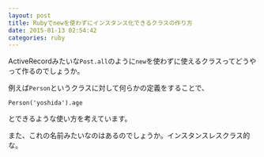 ```yaml
---
layout: post
title: Rubyでnewを使わずにインスタンス化できるクラスの作り方
date: 2015-01-13 02:54:42
categories: ruby
---
```

<p>ActiveRecordみたいな<code>Post.all</code>のように<code>new</code>を使わずに使えるクラスってどうやって作るのでしょうか。</p>

<p>例えば<code>Person</code>というクラスに対して何らかの定義をすることで、</p>

<pre><code>Person('yoshida').age
</code></pre>

<p>とできるような使い方を考えています。</p>

<p>また、これの名前みたいなのはあるのでしょうか。インスタンスレスクラス的な。</p>
